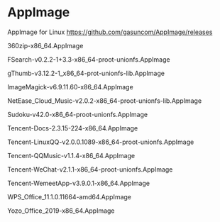 # AppImage
AppImage for Linux <a>https://github.com/gasuncom/AppImage/releases</a>

360zip-x86_64.AppImage

FSearch-v0.2.2-1+3.3-x86_64-proot-unionfs.AppImage

gThumb-v3.12.2-1_x86_64-prot-unionfs-lib.AppImage

ImageMagick-v6.9.11.60-x86_64.AppImage

NetEase_Cloud_Music-v2.0.2-x86_64-proot-unionfs-lib.AppImage

Sudoku-v42.0-x86_64-proot-unionfs.AppImage

Tencent-Docs-2.3.15-224-x86_64.AppImage

Tencent-LinuxQQ-v2.0.0.1089-x86_64-proot-unionfs.AppImage

Tencent-QQMusic-v1.1.4-x86_64.AppImage

Tencent-WeChat-v2.1.1-x86_64-proot-unionfs.AppImage

Tencent-WemeetApp-v3.9.0.1-x86_64.AppImage

WPS_Office_11.1.0.11664-amd64.AppImage

Yozo_Office_2019-x86_64.AppImage 
